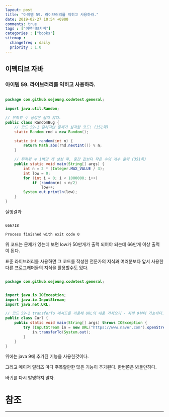 ```yaml
---
layout: post
title: "아이템 59. 라이브러리를 익히고 사용하라."
date: 2019-02-27 10:54 +0900
comments: true
tags : ["이팩티브자바"]
categories : ["books"]
sitemap :
  changefreq : daily
  priority : 1.0
---
```

## 이펙티브 자바

### 아이템 59. 라이브러리를 익히고 사용하라.

```java

package com.github.sejoung.codetest.general;

import java.util.Random;

// 무작위 수 생성은 쉽지 않다.
public class RandomBug {
    // 코드 59-1 흔하지만 문제가 심각한 코드! (351쪽)
    static Random rnd = new Random();

    static int random(int n) {
        return Math.abs(rnd.nextInt()) % n;
    }

    // 무작위 수 1백만 개 생성 후, 중간 값보다 작은 수의 개수 출력 (351쪽)
    public static void main(String[] args) {
        int n = 2 * (Integer.MAX_VALUE / 3);
        int low = 0;
        for (int i = 0; i < 1000000; i++)
            if (random(n) < n/2)
                low++;
        System.out.println(low);
    }
}

```
실행결과
```

666718

Process finished with exit code 0

```

위 코드는 문제가 있는데 보면 low가 50만개가 출력 되어야 되는데 66만개 이상 출력이 된다.


표준 라이브러리를 사용하면 그 코드를 작성한 전문가의 지식과 여러분보다 앞서 사용한 다른 프로그래머들의 지식을 활용할수도 있다.

```java

package com.github.sejoung.codetest.general;


import java.io.IOException;
import java.io.InputStream;
import java.net.URL;

// 코드 59-2 transferTo 메서드를 이용해 URL의 내용 가져오기 - 자바 9부터 가능하다. (353쪽)
public class Curl {
    public static void main(String[] args) throws IOException {
        try (InputStream in = new URL("https://www.naver.com").openStream()) {
            in.transferTo(System.out);
        }
    }
}

```

위에는 java 9에 추가된 기능을 사용한것이다.

그리고 메이저 릴리즈 마다 주목할만한 많은 기능이 추가된다. 한번쯤은 봐둘만하다.

바퀴를 다시 발명하지 말자.

# 참조
-----




